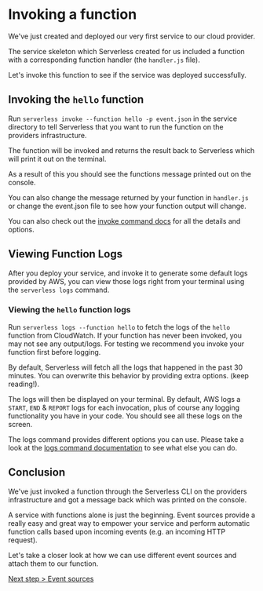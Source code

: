 <!--
title: Invoking Serverless Functions
description: How to invoke a Serverless function and watch the logs
layout: Page
-->

# Invoking a function

We've just created and deployed our very first service to our cloud provider.

The service skeleton which Serverless created for us included a function with a corresponding function handler (the `handler.js` file).

Let's invoke this function to see if the service was deployed successfully.

## Invoking the `hello` function

Run `serverless invoke --function hello -p event.json` in the service directory to tell Serverless that you want to run the function on the providers infrastructure.

The function will be invoked and returns the result back to Serverless which will print it out on the terminal.

As a result of this you should see the functions message printed out on the console.

You can also change the message returned by your function in `handler.js` or change the event.json file to see how your function output will change.

You can also check out the [invoke command docs](../cli-reference/invoke.md) for all the details and options.

## Viewing Function Logs

After you deploy your service, and invoke it to generate some default logs provided by AWS, you can view those logs right from your terminal using the `serverless logs` command.

### Viewing the `hello` function logs

Run `serverless logs --function hello` to fetch the logs of the `hello` function from CloudWatch. If your function has never been invoked, you may not see any output/logs. For testing we recommend you invoke your function first before logging.

By default, Serverless will fetch all the logs that happened in the past 30 minutes. You can overwrite this behavior by providing extra options. (keep reading!).

The logs will then be displayed on your terminal. By default, AWS logs a `START`, `END` & `REPORT` logs for each invocation, plus of course any logging functionality you have in your code. You should see all these logs on the screen.

The logs command provides different options you can use. Please take a look at the
[logs command documentation](../cli-reference/logs.md) to see what else you can do.

## Conclusion

We've just invoked a function through the Serverless CLI on the providers infrastructure and got a message back which was printed on the console.

A service with functions alone is just the beginning. Event sources provide a really easy and great way to empower your service and perform automatic function calls based upon incoming events (e.g. an incoming HTTP request).

Let's take a closer look at how we can use different event sources and attach them to our function.

[Next step > Event sources](05-event-sources.md)
